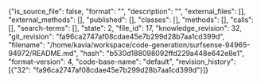 {"is_source_file": false, "format": "", "description": "", "external_files": [], "external_methods": [], "published": [], "classes": [], "methods": [], "calls": [], "search-terms": [], "state": 2, "file_id": 17, "knowledge_revision": 32, "git_revision": "fa96ca2747af08cdae45e7b299d28b7aa1cd399d", "filename": "/home/kavia/workspace/code-generation/surfsense-94965-94972/README.md", "hash": "b530d188098092ffd229a448e642e8e1", "format-version": 4, "code-base-name": "default", "revision_history": [{"32": "fa96ca2747af08cdae45e7b299d28b7aa1cd399d"}]}